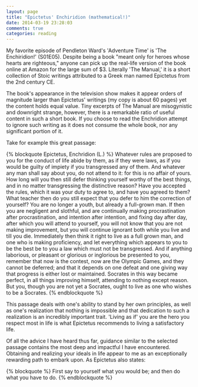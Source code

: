 ```yaml
---
layout: page
title: "Epictetus' Enchiridion (mathematical!)"
date: 2014-03-19 23:28:03
comments: true
categories: reading
---
```


My favorite episode of Pendleton Ward's 'Adventure Time' is 'The Enchiridion!' (S01E05). Despite being a book "meant only for heroes whose hearts are righteous," anyone can pick up the real-life version of the book online at Amazon for the large sum of $3. Literally 'The Manual,' it is a short collection of Stoic writings attributed to a Greek man named Epictetus from the 2nd century CE.

The book's appearance in the television show makes it appear orders of magnitude larger than Epictetus' writings (my copy is about 60 pages) yet the content holds equal value. Tiny excerpts of The Manual are misogynistic and downright strange, however, there is a remarkable ratio of useful content in such a short book. If you choose to read the Enchridion attempt to ignore such writing as it does not consume the whole book, nor any significant portion of it.

Take for example this great passage:

{% blockquote Epictetus, Enchridion (L.) %}
Whatever rules are proposed to you for the conduct of life abide by them, as if they were laws, as if you would be guilty of impiety if you transgressed any of them. And whatever any man shall say about you, do not attend to it: for this is no affair of yours. How long will you then still defer thinking yourself worthy of the best things, and in no matter transgressing the distinctive reason? Have you accepted the rules, which it was your duty to agree to, and have you agreed to them? What teacher then do you still expect that you defer to him the correction of yourself? You are no longer a youth, but already a full-grown man. If then you are negligent and slothful, and are continually making procrastination after procrastination, and intention after intention, and fixing day after day, after which you will attend to yourself, you will not know that you are not making improvement, but you will continue ignorant both while you live and till you die. Immediately then think it right to live as a full grown man, and one who is making proficiency, and let everything which appears to you to be the best be to you a law which must not be transgressed. And if anything laborious, or pleasant or glorious or inglorious be presented to you, remember that now is the contest, now are the Olympic Games, and they cannot be deferred; and that it depends on one defeat and one giving way that progress is either lost or maintained. Socrates in this way became perfect, in all things improving himself, attending to nothing except reason. But you, though you are not yet a Socrates, ought to live as one who wishes to be a Socrates.
{% endblockquote %}

This passage deals with one's ability to stand by her own principles, as well as one's realization that nothing is impossible and that dedication to such a realization is an incredibly important trait. 'Living as if' you are the hero you respect most in life is what Epictetus recommends to living a satisfactory life.

Of all the advice I have heard thus far, guidance similar to the selected passage contains the most deep and impactful I have encountered. Obtaining and realizing your ideals in life appear to me as an exceptionally rewarding path to embark upon. As Epictetus also states:

{% blockquote %}
First say to yourself what you would be;
and then do what you have to do.
{% endblockquote %}
